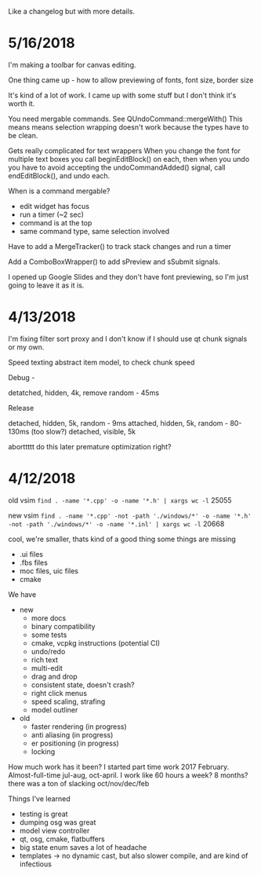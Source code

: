 Like a changelog but with more details.

# 5/16/2018

I'm making a toolbar for canvas editing.

One thing came up - how to allow previewing of fonts, font size, border size

It's kind of a lot of work. I came up with some stuff but I don't think it's worth it.

You need mergable commands. See QUndoCommand::mergeWith()
 This means means selection wrapping doesn't work because the types have to be clean.

Gets really complicated for text wrappers
When you change the font for multiple text boxes you call beginEditBlock() on each, then when you undo you have to avoid accepting the undoCommandAdded() signal, call endEditBlock(), and undo each.

When is a command mergable?
- edit widget has focus
- run a timer (~2 sec)
- command is at the top
- same command type, same selection involved

Have to add a MergeTracker() to track stack changes and run a timer

Add a ComboBoxWrapper() to add sPreview and sSubmit signals.

I opened up Google Slides and they don't have font previewing, so I'm just going to leave it as it is.

# 4/13/2018

I'm fixing filter sort proxy and I don't know if I should use qt chunk signals or my own.

Speed texting abstract item model, to check chunk speed

Debug - 

detatched, hidden, 4k, remove random - 45ms

Release

detached, hidden, 5k, random - 9ms
attached, hidden, 5k, random - 80-130ms (too slow?)
detached, visible, 5k 

aborttttt 
do this later
premature optimization right?

# 4/12/2018

old vsim
`find . -name '*.cpp' -o -name '*.h' | xargs wc -l`
25055

new vsim
`find . -name '*.cpp' -not -path './windows/*' -o -name '*.h' -not -path './windows/*' -o -name '*.inl' | xargs wc -l`
20668

cool, we're smaller, thats kind of a good thing
some things are missing
- .ui files
- .fbs files
- moc files, uic files
- cmake

We have
- new
    - more docs
    - binary compatibility
    - some tests
    - cmake, vcpkg instructions (potential CI)
    - undo/redo
    - rich text
    - multi-edit
    - drag and drop
    - consistent state, doesn't crash?
    - right click menus
    - speed scaling, strafing
    - model outliner
- old
    - faster rendering (in progress)
    - anti aliasing (in progress)
    - er positioning (in progress)
    - locking

How much work has it been?
I started part time work 2017 February.
Almost-full-time jul-aug, oct-april. I work like 60 hours a week?
 8 months? there was a ton of slacking oct/nov/dec/feb

Things I've learned
- testing is great
- dumping osg was great
- model view controller
- qt, osg, cmake, flatbuffers
- big state enum saves a lot of headache
- templates -> no dynamic cast, but also slower compile, and are kind of infectious
